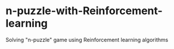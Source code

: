 # n-puzzle-with-Reinforcement-learning
Solving "n-puzzle" game using Reinforcement learning algorithms
